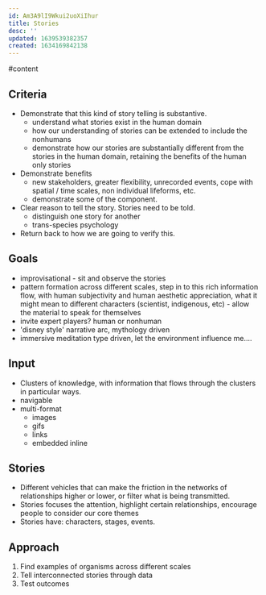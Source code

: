 ```yaml
---
id: Am3A9lI9Wkui2uoXiIhur
title: Stories
desc: ''
updated: 1639539382357
created: 1634169842138
---
```



#content

## Criteria

- Demonstrate that this kind of story telling is substantive.
  - understand what stories exist in the human domain
  - how our understanding of stories can be extended to include the nonhumans
  - demonstrate how our stories are substantially different from the stories in the human domain, retaining the benefits of the human only stories
- Demonstrate benefits
  - new stakeholders, greater flexibility, unrecorded events, cope with spatial / time scales, non individual lifeforms, etc.
  - demonstrate some of the component.
- Clear reason to tell the story. Stories need to be told.
  - distinguish one story for another
  - trans-species psychology
- Return back to how we are going to verify this.

## Goals

- improvisational - sit and observe the stories
- pattern formation across different scales, step in to this rich information flow, with human subjectivity and human aesthetic appreciation, what it might mean to different characters (scientist, indigenous, etc) - allow the material to speak for themselves
- invite expert players? human or nonhuman
- 'disney style' narrative arc, mythology driven
- immersive meditation type driven, let the environment influence me....

## Input

- Clusters of knowledge, with information that flows through the clusters in particular ways.
- navigable
- multi-format
  - images
  - gifs
  - links
  - embedded inline

## Stories

- Different vehicles that can make the friction in the networks of relationships higher or lower, or filter what is being transmitted. 
- Stories focuses the attention, highlight certain relationships, encourage people to consider our core themes
- Stories have: characters, stages, events.

## Approach

1. Find examples of organisms across different scales 
2. Tell interconnected stories through data 
3. Test outcomes 
